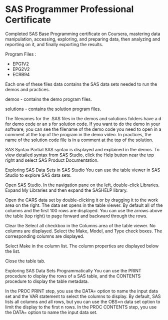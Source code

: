 # SAS Programmer Professional Certificate

Completed SAS Base Programming certificate on Coursera, mastering data manipulation, accessing, exploring, and preparing data, then analyzing and reporting on it, and finally exporting the results.

Program Files :

* EPG1V2
* EPG2V2
* ECRB94

Each one of these files data contains the SAS data sets needed to run the demos and practices.

demos - contains the demo program files.

solutions - contains the solution program files.

The filenames for the .SAS files in the demos and solutions folders have a d for demo code or an s for solution code. If you want to do the demo in your software, you can see the filename of the demo code you need to open in a comment at the top of the program in the demo video. In practices, the name of the solution code file is in a comment at the top of the solution.

SAS Syntax Partial SAS syntax is displayed and explained in the demos. To view detailed syntax from SAS Studio, click the Help button near the top right and select SAS Product Documentation.

Exploring SAS Data Sets in SAS Studio You can use the table viewer in SAS Studio to explore SAS data sets.

Open SAS Studio. In the navigation pane on the left, double-click Libraries. Expand My Libraries and then expand the SASHELP library.

Open the CARS data set by double-clicking it or by dragging it to the work area on the right. The data set opens in the table viewer. By default all of the columns and the first 100 rows are displayed. You can use the arrows above the table (top right) to page forward and backward through the rows.

Clear the Select all checkbox in the Columns area of the table viewer. No columns are displayed. Select the Make, Model, and Type check boxes. The corresponding columns are displayed.

Select Make in the column list. The column properties are displayed below the list.

Close the table tab.

Exploring SAS Data Sets Programmatically You can use the PRINT procedure to display the rows of a SAS table, and the CONTENTS procedure to display the table metadata.

In the PROC PRINT step, you use the DATA= option to name the input data set and the VAR statement to select the columns to display. By default, SAS lists all columns and all rows, but you can use the OBS=n data set option to limit the display to the first n rows. In the PROC CONTENTS step, you use the DATA= option to name the input data set.
